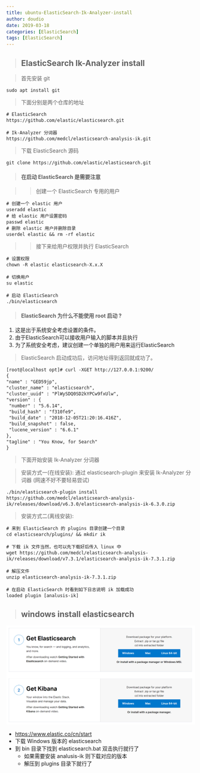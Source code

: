 ```yaml
---
title: ubuntu-ElasticSearch-Ik-Analyzer-install
author: doudio
date: 2019-03-18
categories: [ElasticSearch]
tags: [ElasticSearch]
---
```


> ##  ElasticSearch Ik-Analyzer install

> 首先安装 git

```shell
sudo apt install git
```

> 下面分别是两个仓库的地址

```http
# ElasticSearch 
https://github.com/elastic/elasticsearch.git

# Ik-Analyzer 分词器
https://github.com/medcl/elasticsearch-analysis-ik.git
```

> 下载 ElasticSearch 源码

```shell
git clone https://github.com/elastic/elasticsearch.git
```

> #### 在启动 ElasticSearch 是需要注意

> > 创建一个 ElasticSearch 专用的用户

```shell
# 创建一个 elastic 用户
useradd elastic
# 给 elastic 用户设置密码
passwd elastic
# 删除 elastic 用户并删除目录
userdel elastic && rm -rf elastic
```

> > 接下来给用户权限并执行 ElasticSearch 

```shell
# 设置权限
chown -R elastic elasticsearch-X.x.X

# 切换用户
su elastic

# 启动 ElasticSearch
./bin/elasticsearch
```

> #### ElasticSearch 为什么不能使用 root 启动 ?

1. 这是出于系统安全考虑设置的条件。
2. 由于ElasticSearch可以接收用户输入的脚本并且执行
3. 为了系统安全考虑，建议创建一个单独的用户用来运行ElasticSearch

> ElasticSearch 启动成功后，访问地址得到返回就成功了。

```
[root@localhost opt]# curl -XGET http://127.0.0.1:9200/
{
"name" : "GED59jp",
"cluster_name" : "elasticsearch",
"cluster_uuid" : "PlWySDQ0SD2kYPCw9fxUlw",
"version" : {
 "number" : "5.6.14",
 "build_hash" : "f310fe9",
 "build_date" : "2018-12-05T21:20:16.416Z",
 "build_snapshot" : false,
 "lucene_version" : "6.6.1"
},
"tagline" : "You Know, for Search"
}
```

>  下面开始安装 Ik-Analyzer 分词器 

> 安装方式一(在线安装): 通过 elasticsearch-plugin  来安装 Ik-Analyzer 分词器 (网速不好不要轻易尝试)

```shell
./bin/elasticsearch-plugin install https://github.com/medcl/elasticsearch-analysis-ik/releases/download/v6.3.0/elasticsearch-analysis-ik-6.3.0.zip
```

> 安装方式二(离线安装): 

```shell
# 来到 ElasticSearch 的 plugins 目录创建一个目录  
cd elasticsearch/plugins/ && mkdir ik

# 下载 ik 文件当然，也可以先下载好后传入 linux 中
wget https://github.com/medcl/elasticsearch-analysis-ik/releases/download/v7.3.1/elasticsearch-analysis-ik-7.3.1.zip

# 解压文件
unzip elasticsearch-analysis-ik-7.3.1.zip

# 在启动 ElasticSearch 时看到如下日志说明 ik 加载成功
loaded plugin [analusis-ik]
```

> ## windows install elasticsearch

![](https://raw.githubusercontent.com/doudio/note/master/ElasticSearch/img/ElasticsearchDowload.png)

* https://www.elastic.co/cn/start
* 下载 Windows 版本的 elasticsearch
* 到 bin 目录下找到 elasticsearch.bat 双击执行就行了
  * 如果需要安装 analusis-ik 则下载对应的版本
  * 解压到 plugins 目录下就行了
